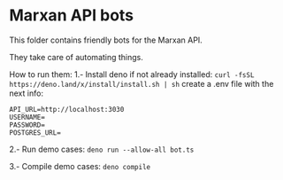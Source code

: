 # Marxan API bots

This folder contains friendly bots for the Marxan API.

They take care of automating things.

How to run them:
1.- Install deno if not already installed:
`curl -fsSL https://deno.land/x/install/install.sh | sh`
create a .env file with the next info:
```
API_URL=http://localhost:3030
USERNAME=
PASSWORD=
POSTGRES_URL=
```

2.- Run demo cases:
`deno run --allow-all bot.ts`

3.- Compile demo cases:
`deno compile `